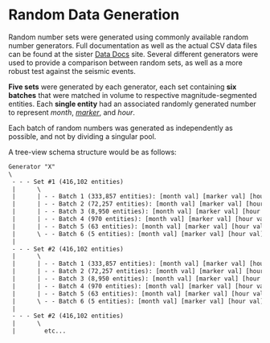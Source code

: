 # Random Data Generation

Random number sets were generated using commonly available random number generators. Full documentation as well as the actual CSV data files can be found at the sister [Data Docs](https://data.quake.works) site. Several different generators were used to provide a comparison between random sets, as well as a more robust test against the seismic events. 

**Five sets** were generated by each generator, each set containing **six batches** that were matched in volume to  respective magnitude-segmented entities. Each **single entity** had an associated randomly generated number to represent _month_, _[marker](/support/glossary.md#marker)_, and _hour_.

Each batch of random numbers was generated as independently as possible, and not by dividing a singular pool.

A tree-view schema structure would be as follows:

```txt
Generator "X"
\
 - - - Set #1 (416,102 entities)
 |      \
 |      | - - Batch 1 (333,857 entities): [month val] [marker val] [hour val]
 |      | - - Batch 2 (72,257 entities): [month val] [marker val] [hour val]
 |      | - - Batch 3 (8,950 entities): [month val] [marker val] [hour val]
 |      | - - Batch 4 (970 entities): [month val] [marker val] [hour val]
 |      | - - Batch 5 (63 entities): [month val] [marker val] [hour val]
 |      \ - - Batch 6 (5 entities): [month val] [marker val] [hour val]
 |      
 - - - Set #2 (416,102 entities)
 |      \
 |      | - - Batch 1 (333,857 entities): [month val] [marker val] [hour val]
 |      | - - Batch 2 (72,257 entities): [month val] [marker val] [hour val]
 |      | - - Batch 3 (8,950 entities): [month val] [marker val] [hour val]
 |      | - - Batch 4 (970 entities): [month val] [marker val] [hour val]
 |      | - - Batch 5 (63 entities): [month val] [marker val] [hour val]
 |      \ - - Batch 6 (5 entities): [month val] [marker val] [hour val]
 |
 - - - Set #2 (416,102 entities)
 |      \
 |        etc...
```